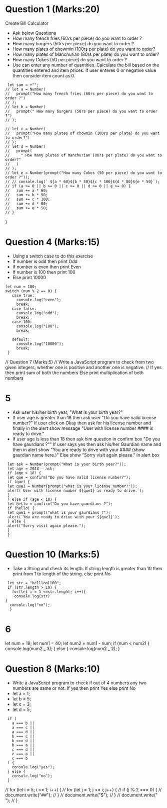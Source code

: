 # Question 1 (Marks:20)

Create Bill Calculator

- Ask below Questions
- How many french fries (60rs per piece) do you want to order ?
- How many burgers (50rs per piece) do you want to order ?
- How many plates of chowmin (100rs per plate) do you want to order?
- How many plates of Manchurian (80rs per plate) do you want to order?
- How many Cokes (50 per piece) do you want to order ?
- Use can enter any number of quantities. Calculate the bill based on the quantities entered and item prices. If user enteres 0 or negative value then consider item count as 0.

```
 let sum = +"";
// let a = Number(
//   prompt("How many french fries (60rs per piece) do you want to order ?")
// );
// let b = Number(
//   prompt(" How many burgers (50rs per piece) do you want to order ?")
// );

// let c = Number(
//   prompt("How many plates of chowmin (100rs per plate) do you want to order?")
// );
// let d = Number(
//   prompt(
//     " How many plates of Manchurian (80rs per plate) do you want to order?"
//   )
// );
// let e = Number(prompt("How many Cokes (50 per piece) do you want to order ?"));
// // console.log(` ${a * 60}${b * 50}${c * 100}${d * 80}${e * 50}`);
// if (a >= 0 || b >= 0 || c >= 0 || d >= 0 || e >= 0) {
//   sum += a * 60;
//   sum += b * 50;
//   sum += c * 100;
//   sum += d * 80;
//   sum += e * 50;
// }
```

}

# Question 4 (Marks:15)

- Using a switch case to do this exercise
- If number is odd then print Odd
- If number is even then print Even
- If number is 100 then print 100
- Else print 10000

```
let num = 100;
switch (num % 2 == 0) {
   case true:
     console.log("even");
     break;
   case false:
     console.log("odd");
     break;
   case 100:
     console.log("100");
     break;

   default:
     console.log("10000");
     break;
 }
```

// Question 7 (Marks:5)
// Write a JavaScript program to check from two given integers, whether one is positive and another one is negative.
// If yes then print sum of both the numbers Else print multiplication of both numbers

# 5

- Ask user his/her birth year, "What is your birth year?"
- If user age is greater than 18 then ask user "Do you have valid license number?" If user click on Okay then ask for his license number and finally in the alert show message "User with license number #### is ready to drive."
- If user age is less than 18 then ask him question in confirm box "Do you have gaurdians ?"" If user says yes then ask his/her Gaurdian name and then in alert show "You are ready to drive with your #### (show gaurdian name here.)" Else show "Sorry visit again please." in alert box

```
 let ask = Number(prompt("What is your birth year?"));
 let age = 2023 - ask;
 if (age > 18) {
 let que = confirm("Do you have valid license number?");
 if (que) {
 let que1 = Number(prompt("what is your license number?"));
 alert(`User with license number ${que1} is ready to drive.`);
 }
 } else if (age < 18) {
 let hello = confirm("Do you have gaurdians ?");
 if (hello) {
 let que1 = prompt("what is your gaurdians ?");
 alert(`You are ready to drive with your ${que1}`);
 } else {
 alert("Sorry visit again please.");
 }
 }
```

# Question 10 (Marks:5)

- Take a String and check its length. If string length is greater than 10 then print from 1 to length of the string. else print No

```
 let str = "helllooll00";
 if (str.length > 10) {
   for(let i = 1 <=str.lenght; i++){
    console.log(str)
}
  console.log("no");
  }

```

# 6

let num = 19;
let num1 = 40;
let num2 = num1 - num;
if (num < num2) {
console.log(num2 _ 3);
} else {
console.log(num2 _ 2);
}

# Question 8 (Marks:10)

- Write a JavaScript program to check if out of 4 numbers any two numbers are same or not. If yes then print Yes else print No
- let a = 1;
- let b = 5;
- let c = 3;
- let d = 5;

```
 if (
   a === b ||
   a === c ||
   a === d ||
   b === c ||
   b === d ||
   b === a ||
   c === d ||
   c === a ||
   c === b
 ) {
   console.log("yes");
 } else {
   console.log("no");
 }
```

// for (let i = 5; i <= 1; i++) {
// for (let j = 1; j <= i; j++) {
// if (j % 2 === 0) {
// document.write("##");
// }
// document.write("$");
// }
// document.write("<br>");
// }
